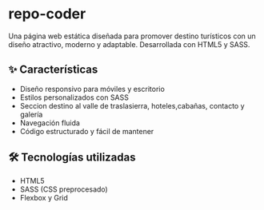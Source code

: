 ﻿# repo-coder

Una página web estática diseñada para promover destino turísticos con un diseño atractivo, moderno y adaptable. Desarrollada con HTML5 y SASS.

## ✨ Características

- Diseño responsivo para móviles y escritorio
- Estilos personalizados con SASS
- Seccion destino al valle de traslasierra, hoteles,cabañas, contacto y galería
- Navegación fluida
- Código estructurado y fácil de mantener

## 🛠️ Tecnologías utilizadas

- HTML5
- SASS (CSS preprocesado)
- Flexbox y Grid
